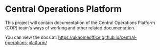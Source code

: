 # Central Operations Platform

This project will contain documentation of the Central Operations Platform (COP)
team's ways of working and other related documentation.

You can view the docs at: https://ukhomeoffice.github.io/central-operations-platform/
